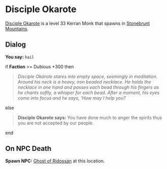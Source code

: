 # Disciple Okarote



[Disciple Okarote](/npc/100133) is a level 33 Kerran Monk that spawns in [Stonebrunt Mountains](/zone/100).



## Dialog

**You say:** `hail`



if **Faction** >= Dubious +300 then



>*Disciple Okarote stares into empty space, seemingly in meditation. Around his neck is a heavy, iron beaded necklace. He holds the necklace in one hand and passes each bead through his fingers as he chants softly, a whisper for each bead. After a moment, his eyes come into focus and he says, 'How may I help you?*


else



>**Disciple Okarote says:** You have done much to anger the spirits thus you are not accepted by our people.

end



## On NPC Death

**Spawn NPC:**  [Ghost of Ridossan](/npc/100018) at this location.
